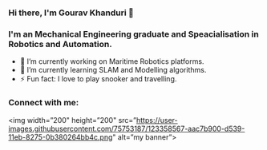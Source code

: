 ### Hi there, I'm Gourav Khanduri 👋
### I'm an Mechanical Engineering graduate and Speacialisation in Robotics and Automation. 



- 🔭 I’m currently working on Maritime Robotics platforms.
- 🌱 I’m currently learning SLAM and Modelling algorithms.
- ⚡ Fun fact: I love to play snooker and travelling.

### Connect with me:
<p align=”center”>

<img width=”200" height=”200" src=”https://user-images.githubusercontent.com/75753187/123358567-aac7b900-d539-11eb-8275-0b380264bb4c.png" alt=”my banner”>

</p>


